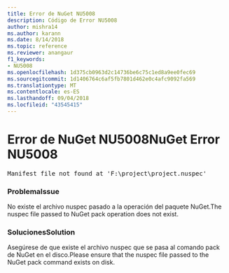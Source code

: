 ```yaml
---
title: Error de NuGet NU5008
description: Código de Error NU5008
author: mishra14
ms.author: karann
ms.date: 8/14/2018
ms.topic: reference
ms.reviewer: anangaur
f1_keywords:
- NU5008
ms.openlocfilehash: 1d375cb0963d2c14736be6c75c1ed8a9ee0fec69
ms.sourcegitcommit: 1d1406764c6af5fb7801d462e0c4afc9092fa569
ms.translationtype: MT
ms.contentlocale: es-ES
ms.lasthandoff: 09/04/2018
ms.locfileid: "43545415"
---
```

# <a name="nuget-error-nu5008"></a><span data-ttu-id="6874c-103">Error de NuGet NU5008</span><span class="sxs-lookup"><span data-stu-id="6874c-103">NuGet Error NU5008</span></span>
<pre>Manifest file not found at 'F:\project\project.nuspec'</pre>

### <a name="issue"></a><span data-ttu-id="6874c-104">Problema</span><span class="sxs-lookup"><span data-stu-id="6874c-104">Issue</span></span>

<span data-ttu-id="6874c-105">No existe el archivo nuspec pasado a la operación del paquete NuGet.</span><span class="sxs-lookup"><span data-stu-id="6874c-105">The nuspec file passed to NuGet pack operation does not exist.</span></span>


### <a name="solution"></a><span data-ttu-id="6874c-106">Soluciones</span><span class="sxs-lookup"><span data-stu-id="6874c-106">Solution</span></span>

<span data-ttu-id="6874c-107">Asegúrese de que existe el archivo nuspec que se pasa al comando pack de NuGet en el disco.</span><span class="sxs-lookup"><span data-stu-id="6874c-107">Please ensure that the nuspec file passed to the NuGet pack command exists on disk.</span></span>

